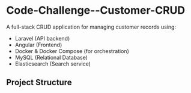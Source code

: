 # Code-Challenge--Customer-CRUD

A full-stack CRUD application for managing customer records using:

- Laravel (API backend)
- Angular (Frontend)
- Docker & Docker Compose (for orchestration)
- MySQL (Relational Database)
- Elasticsearch (Search service)

## Project Structure

